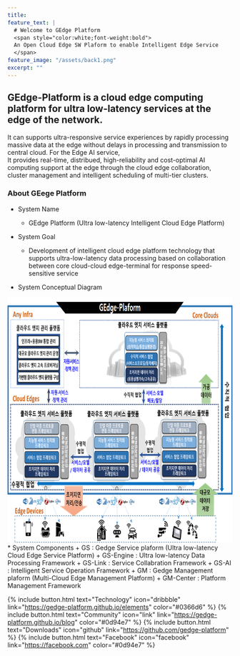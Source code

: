 ```yaml
---
title:  
feature_text: |  
  # Welcome to GEdge Platform  
  <span style="color:white;font-weight:bold">
  An Open Cloud Edge SW Plaform to enable Intelligent Edge Service
  </span> 
feature_image: "/assets/back1.png"
excerpt: ""
---
```

## GEdge-Platform is a cloud edge computing platform for ultra low-latency services at the edge of the network.   
It can supports ultra-responsive service experiences by rapidly processing massive data at the edge without delays in processing and transmission to central cloud. For the Edge AI service,   
It provides real-time, distribued, high-reliability and cost-optimal AI computing support at the edge through the cloud edge collaboration, cluster management and intelligent scheduling of multi-tier clusters.   

### About GEege Platform
+	System Name 
    +	GEdge Platform (Ultra low-latency Intelligent Cloud Edge Platform) 
+	System Goal 
    +	Development of intelligent cloud edge platform technology that supports ultra-low-latency data processing based on collaboration between core cloud-cloud edge-terminal for response speed-sensitive service    

+	System Conceptual Diagram   
<img src="/assets/logos/diagram.png" width="800px" height="550px">   
*	System Components
    +	GS : Gedge Service plaform (Ultra low-latency Cloud Edge Service Platform)    
        +	GS-Engine : Ultra low-latency Data Processing Framework
        +	GS-Link : Service Collabration Framework
        +	GS-AI : Intelligent Service Operation Framework
    +	GM : Gedge Management plaform (Multi-Cloud Edge Management Platform)
        +	GM-Center : Platform Management Framework 

{% include button.html text="Technology" icon="dribbble" link="https://gedge-platform.github.io/elements" color="#0366d6" %} {% include button.html text="Community" icon="link" link="https://gedge-platform.github.io/blog" color="#0d94e7" %} {% include button.html text="Downloads" icon="github" link="https://github.com/gedge-platform" %} {% include button.html text="Facebook" icon="facebook" link="https://facebook.com" color="#0d94e7" %}

